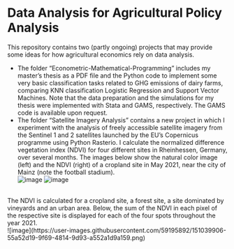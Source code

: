 # Data Analysis for Agricultural Policy Analysis
This repository contains two (partly ongoing) projects that may provide some ideas for how agricultural economics rely on data analysis. <br> 
  * The folder “Econometric-Mathematical-Programming” includes my master’s thesis as a PDF file and the Python code to implement some very basic classification tasks related to GHG emissions of dairy farms, comparing KNN classification Logistic Regression and Support Vector Machines. Note that the data preparation and the simulations for my thesis were implemented with Stata and GAMS, respectively. The GAMS code is available upon request.  <br>
  * The folder “Satellite Imagery Analysis” contains a new project in which I experiment with the analysis of freely accessible satellite imagery from the Sentinel 1 and 2 satellites launched by the EU’s Copernicus programme using Python Rasterio. I calculate the normalized difference vegetation index (NDVI) for four different sites in Rheinhessen, Germany, over several months. The images below show the natural color image (left) and the NDVI (right) of a cropland site in May 2021, near the city of Mainz (note the football stadium). <br> 
![image](https://user-images.githubusercontent.com/59195892/151000684-62fe774f-80ee-41ad-ac11-d184aa804f0e.png)
![image](https://user-images.githubusercontent.com/59195892/151000809-12ac07c0-1515-4230-a96d-7278fe8f985b.png)
<br>
The NDVI is calculated for a cropland site, a forest site, a site dominated by vineyards and an urban area. Below, the sum of the NDVI in each pixel of the respective site is displayed for each of the four spots throughout the year 2021. <br>
![image](https://user-images.githubusercontent.com/59195892/151039906-55a52d19-9f69-4814-9d93-a552a1d9a159.png)





